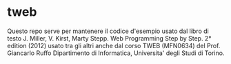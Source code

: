 # tweb

Questo repo serve per mantenere il codice d'esempio usato dal libro di testo 
J. Miller, V. Kirst, Marty Stepp. Web Programming Step by Step. 2° edition (2012)
usato tra gli altri anche dal corso TWEB (MFN0634) del Prof. Giancarlo Ruffo 
Dipartimento di Informatica, Universita' degli Studi di Torino.
